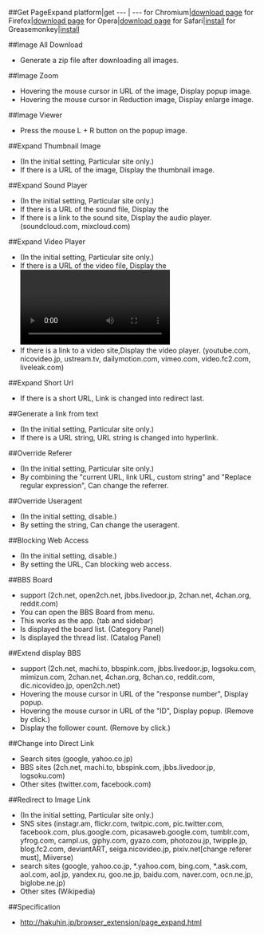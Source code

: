 ##Get PageExpand
platform|get
--- | ---
for Chromium|[download page](https://chrome.google.com/webstore/detail/bjnobgdfhefpilajplncgjjeopakpepc)
for Firefox|[download page](https://addons.mozilla.org/addon/pageexpand/)
for Opera|[download page](https://addons.opera.com/extensions/details/pageexpand/)
for Safari|[install](http://hakuhin.jp/download/page_expand/release/safari/page_expand.safariextz)
for Greasemonkey|[install](https://raw.githubusercontent.com/hakuhin/PageExpand/master/GreaseMonkey/PageExpand.user.js)

##Image All Download
 - Generate a zip file after downloading all images.

##Image Zoom
 - Hovering the mouse cursor in URL of the image, Display popup image.
 - Hovering the mouse cursor in Reduction image, Display enlarge image.

##Image Viewer
 - Press the mouse L + R button on the popup image.

##Expand Thumbnail Image
 - (In the initial setting, Particular site only.)
 - If there is a URL of the image, Display the thumbnail image.

##Expand Sound Player
 - (In the initial setting, Particular site only.)
 - If there is a URL of the sound file, Display the <audio> element.
 - If there is a link to the sound site, Display the audio player. (soundcloud.com, mixcloud.com)

##Expand Video Player
 - (In the initial setting, Particular site only.)
 - If there is a URL of the video file, Display the <video> element.
 - If there is a link to a video site,Display the video player. (youtube.com, nicovideo.jp, ustream.tv, dailymotion.com, vimeo.com, video.fc2.com, liveleak.com)

##Expand Short Url
 - If there is a short URL, Link is changed into redirect last.

##Generate a link from text
 - (In the initial setting, Particular site only.)
 - If there is a URL string, URL string is changed into hyperlink.

##Override Referer
 - (In the initial setting, Particular site only.)
 - By combining the "current URL, link URL, custom string" and "Replace regular expression", Can change the referrer.

##Override Useragent
 - (In the initial setting, disable.)
 - By setting the string, Can change the useragent.

##Blocking Web Access
 - (In the initial setting, disable.)
 - By setting the URL, Can blocking web access.

##BBS Board
 - support (2ch.net, open2ch.net, jbbs.livedoor.jp, 2chan.net, 4chan.org, reddit.com)
 - You can open the BBS Board from menu.
 - This works as the app. (tab and sidebar)
 - Is displayed the board list. (Category Panel)
 - Is displayed the thread list. (Catalog Panel)

##Extend display BBS
 - support (2ch.net, machi.to, bbspink.com, jbbs.livedoor.jp, logsoku.com, mimizun.com, 2chan.net, 4chan.org, 8chan.co, reddit.com, dic.nicovideo.jp, open2ch.net)
 - Hovering the mouse cursor in URL of the "response number", Display popup.
 - Hovering the mouse cursor in URL of the "ID", Display popup. (Remove by click.)
 - Display the follower count. (Remove by click.)

##Change into Direct Link
 - Search sites (google, yahoo.co.jp)
 - BBS sites (2ch.net, machi.to, bbspink.com, jbbs.livedoor.jp, logsoku.com)
 - Other sites (twitter.com, facebook.com)

##Redirect to Image Link
 - (In the initial setting, Particular site only.)
 - SNS sites (instagr.am, flickr.com, twitpic.com, pic.twitter.com, facebook.com, plus.google.com, picasaweb.google.com, tumblr.com, yfrog.com, campl.us, giphy.com, gyazo.com, photozou.jp, twipple.jp, blog.fc2.com, deviantART, seiga.nicovideo.jp, pixiv.net[change referer must], Miiverse)
 - search sites (google, yahoo.co.jp, *.yahoo.com, bing.com, *.ask.com, aol.com, aol.jp, yandex.ru, goo.ne.jp, baidu.com, naver.com, ocn.ne.jp, biglobe.ne.jp)
 - Other sites (Wikipedia)

##Specification
 - http://hakuhin.jp/browser_extension/page_expand.html
